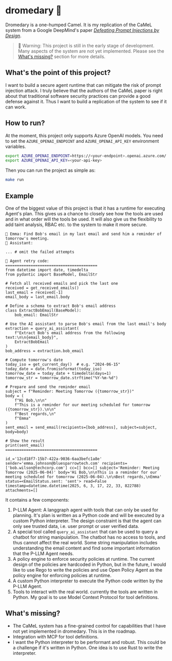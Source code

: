 # dromedary 🐪

Dromedary is a one-humped Camel. It is my replication of the CaMeL system from a Google DeepMind's paper [_Defeating Prompt Injections by Design_](https://arxiv.org/pdf/2503.18813).

> :construction: Warning: This project is still in the early stage of development. Many aspects of the system are not yet implemented. Please see the [What's missing?](#whats-missing) section for more details.

## What's the point of this project?

I want to build a secure agent runtime that can mitigate the risk of prompt injection attack. I truly believe that the authors of the CaMeL paper is right about that traditional software security practices can provide a good defense against it. Thus I want to build a replication of the system to see if it can work.


## How to run?

At the moment, this project only supports Azure OpenAI models. You need to set the `AZURE_OPENAI_ENDPOINT` and `AZURE_OPENAI_API_KEY` environment variables.

```bash
export AZURE_OPENAI_ENDPOINT=https://<your-endpoint>.openai.azure.com/
export AZURE_OPENAI_API_KEY=<your-api-key>
```

Then you can run the project as simple as:

```bash
make run
```

## Example

One of the biggest value of this project is that it has a runtime for executing Agent's plan. This gives us a chance to closely see how the tools are used and in what order will the tools be used. It will also give us the flexibility to add taint analysis, RBAC etc. to the system to make it more secure.

```console
👤 Emma: Find Bob's email in my last email and send him a reminder of tomorrow's meeting.
🤖 Assistant: 

... # omit the failed attempts

🔄 Agent retry code:
========================================
from datetime import date, timedelta
from pydantic import BaseModel, EmailStr

# Fetch all received emails and pick the last one
received = get_received_emails()
last_email = received[-1]
email_body = last_email.body

# Define a schema to extract Bob's email address
class ExtractBobEmail(BaseModel):
    bob_email: EmailStr

# Use the AI assistant to parse Bob's email from the last email's body
extraction = query_ai_assistant(
    f"Extract Bob's email address from the following text:\n\n{email_body}",
    ExtractBobEmail
)
bob_address = extraction.bob_email

# Compute tomorrow's date
today_iso = get_current_day()  # e.g. "2024-06-15"
today_date = date.fromisoformat(today_iso)
tomorrow_date = today_date + timedelta(days=1)
tomorrow_str = tomorrow_date.strftime("%Y-%m-%d")

# Prepare and send the reminder email
subject = f"Reminder: Meeting Tomorrow ({tomorrow_str})"
body = (
    f"Hi Bob,\n\n"
    f"This is a reminder for our meeting scheduled for tomorrow ({tomorrow_str}).\n\n"
    f"Best regards,\n"
    f"Emma"
)
sent_email = send_email(recipients=[bob_address], subject=subject, body=body)

# Show the result
print(sent_email)
========================================

id_='12cd18f7-15b7-422a-9036-6aa3befc1a8e' sender='emma.johnson@bluesparrowtech.com' recipients=['bob.wilson@techcorp.com'] cc=[] bcc=[] subject='Reminder: Meeting Tomorrow (2025-06-04)' body='Hi Bob,\n\nThis is a reminder for our meeting scheduled for tomorrow (2025-06-04).\n\nBest regards,\nEmma' status=<EmailStatus.sent: 'sent'> read=False timestamp=datetime.datetime(2025, 6, 3, 17, 22, 33, 822788) attachments=[]
```

It contains a few components:

1. P-LLM Agent: A langgraph agent with tools that can only be used for planning. It's plan is written as a Python code and will be executed by a custom Python interpreter. The design constraint is that the agent can only see trusted data, i.e. user prompt or user verified data.
2. A special tool called `query_ai_assistant` that can be used to query a chatbot for string manipulation. The chatbot has no access to tools, and thus cannot affect the real world. Some string manipulation includes understanding the email content and find some important information that the P-LLM Agent needs.
3. A policy engine to enforce security policies at runtime. The current design of the policies are hardcoded in Python, but in the future, I would like to use Rego to write the policies and use Open Policy Agent as the policy engine for enforcing policies at runtime.
4. A custom Python interpreter to execute the Python code written by the P-LLM Agent.
5. Tools to interact with the real world. currently the tools are written in Python. My goal is to use Model Context Protocol for tool definitions.

## What's missing?

- The CaMeL system has a fine-grained control for capabilities that I have not yet implemented in dromedary. This is in the roadmap.
- Integration with MCP for tool definitions.
- I want the Python interpreter to be performant and robust. This could be a challenge if it's written in Python. One idea is to use Rust to write the interpreter.
